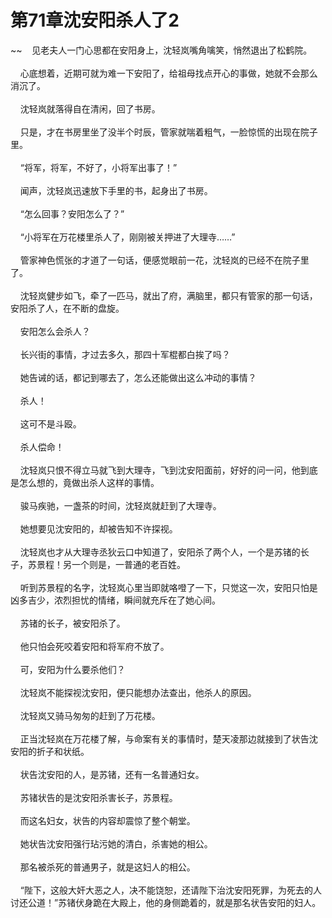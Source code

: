 # 第71章沈安阳杀人了2
~~&nbsp;&nbsp;&nbsp;&nbsp;见老夫人一门心思都在安阳身上，沈轻岚嘴角噙笑，悄然退出了松鹤院。<br><br>&nbsp;&nbsp;&nbsp;&nbsp;心底想着，近期可就为难一下安阳了，给祖母找点开心的事做，她就不会那么消沉了。<br><br>&nbsp;&nbsp;&nbsp;&nbsp;沈轻岚就落得自在清闲，回了书房。<br><br>&nbsp;&nbsp;&nbsp;&nbsp;只是，才在书房里坐了没半个时辰，管家就喘着粗气，一脸惊慌的出现在院子里。<br><br>&nbsp;&nbsp;&nbsp;&nbsp;“将军，将军，不好了，小将军出事了！”<br><br>&nbsp;&nbsp;&nbsp;&nbsp;闻声，沈轻岚迅速放下手里的书，起身出了书房。<br><br>&nbsp;&nbsp;&nbsp;&nbsp;“怎么回事？安阳怎么了？”<br><br>&nbsp;&nbsp;&nbsp;&nbsp;“小将军在万花楼里杀人了，刚刚被关押进了大理寺……”<br><br>&nbsp;&nbsp;&nbsp;&nbsp;管家神色慌张的才道了一句话，便感觉眼前一花，沈轻岚的已经不在院子里了。<br><br>&nbsp;&nbsp;&nbsp;&nbsp;沈轻岚健步如飞，牵了一匹马，就出了府，满脑里，都只有管家的那一句话，安阳杀了人，在不断的盘旋。<br><br>&nbsp;&nbsp;&nbsp;&nbsp;安阳怎么会杀人？<br><br>&nbsp;&nbsp;&nbsp;&nbsp;长兴街的事情，才过去多久，那四十军棍都白挨了吗？<br><br>&nbsp;&nbsp;&nbsp;&nbsp;她告诫的话，都记到哪去了，怎么还能做出这么冲动的事情？<br><br>&nbsp;&nbsp;&nbsp;&nbsp;杀人！<br><br>&nbsp;&nbsp;&nbsp;&nbsp;这可不是斗殴。<br><br>&nbsp;&nbsp;&nbsp;&nbsp;杀人偿命！<br><br>&nbsp;&nbsp;&nbsp;&nbsp;沈轻岚只恨不得立马就飞到大理寺，飞到沈安阳面前，好好的问一问，他到底是怎么想的，竟做出杀人这样的事情。<br><br>&nbsp;&nbsp;&nbsp;&nbsp;骏马疾驰，一盏茶的时间，沈轻岚就赶到了大理寺。<br><br>&nbsp;&nbsp;&nbsp;&nbsp;她想要见沈安阳的，却被告知不许探视。<br><br>&nbsp;&nbsp;&nbsp;&nbsp;沈轻岚也才从大理寺丞狄云口中知道了，安阳杀了两个人，一个是苏锗的长子，苏景程！另一个则是，一普通的老百姓。<br><br>&nbsp;&nbsp;&nbsp;&nbsp;听到苏景程的名字，沈轻岚心里当即就咯噔了一下，只觉这一次，安阳只怕是凶多吉少，浓烈担忧的情绪，瞬间就充斥在了她心间。<br><br>&nbsp;&nbsp;&nbsp;&nbsp;苏锗的长子，被安阳杀了。<br><br>&nbsp;&nbsp;&nbsp;&nbsp;他只怕会死咬着安阳和将军府不放了。<br><br>&nbsp;&nbsp;&nbsp;&nbsp;可，安阳为什么要杀他们？<br><br>&nbsp;&nbsp;&nbsp;&nbsp;沈轻岚不能探视沈安阳，便只能想办法查出，他杀人的原因。<br><br>&nbsp;&nbsp;&nbsp;&nbsp;沈轻岚又骑马匆匆的赶到了万花楼。<br><br>&nbsp;&nbsp;&nbsp;&nbsp;正当沈轻岚在万花楼了解，与命案有关的事情时，楚天凌那边就接到了状告沈安阳的折子和状纸。<br><br>&nbsp;&nbsp;&nbsp;&nbsp;状告沈安阳的人，是苏锗，还有一名普通妇女。<br><br>&nbsp;&nbsp;&nbsp;&nbsp;苏锗状告的是沈安阳杀害长子，苏景程。<br><br>&nbsp;&nbsp;&nbsp;&nbsp;而这名妇女，状告的内容却震惊了整个朝堂。<br><br>&nbsp;&nbsp;&nbsp;&nbsp;她状告沈安阳强行玷污她的清白，杀害她的相公。<br><br>&nbsp;&nbsp;&nbsp;&nbsp;那名被杀死的普通男子，就是这妇人的相公。<br><br>&nbsp;&nbsp;&nbsp;&nbsp;“陛下，这般大奸大恶之人，决不能饶恕，还请陛下治沈安阳死罪，为死去的人讨还公道！”苏锗伏身跪在大殿上，他的身侧跪着的，就是那名状告安阳的妇人。<br><br>
                    

<script>_fwqdsqadxfw()</script>
<div><script>_dfwf1dw();</script></div>
<div><script>_dfwf1agdw();</script></div>
                
